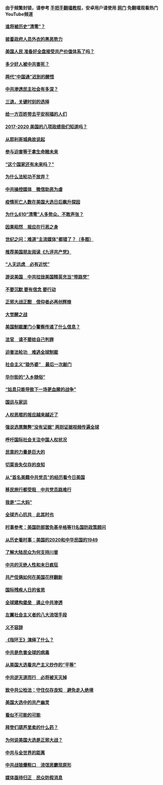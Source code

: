 #### 由于频繁封锁，请参考 [手把手翻墙教程](https://github.com/gfw-breaker/guides/wiki/)，安卓用户请使用 [网门](https://github.com/gfw-breaker/nogfw/blob/master/dl.md?t=01240900) 免翻墙观看热门YouTube频道 

#### [谁将被历史“清零”？](../pages/73/417485.md?t=01240900) 

#### [披着政府人员外衣的黑恶势力](../pages/73/417442.md?t=01240900) 

#### [美国人民 准备好全盘接受共产价值体系了吗？](../pages/73/417491.md?t=01240900) 

#### [多少好人被中共害死？](../pages/73/417144.md?t=01240900) 

#### [两代“中国通”迟到的醒悟](../pages/73/417064.md?t=01240900) 

#### [中共渗透民主社会有多深？](../pages/73/417063.md?t=01240900) 

#### [三退，关键时刻的选择](../pages/73/416969.md?t=01240900) 

#### [给一方百姓带去平安祝福的人们](../pages/73/416941.md?t=01240900) 

#### [2017-2020  美国的八项政绩我们知道吗？](../pages/73/416968.md?t=01240900) 

#### [从耶利哥城典故说起](../pages/73/416892.md?t=01240900) 

#### [参与迫害等于拿生命赌未来](../pages/73/416856.md?t=01240900) 

#### [“这个国家还有未来吗？”](../pages/73/416852.md?t=01240900) 

#### [为什么法轮功不放弃？](../pages/73/416864.md?t=01240900) 

#### [中共操控媒体　微信助恶为虐](../pages/73/416724.md?t=01240900) 

#### [疫情死亡人数在美国大选日后飙升探因](../pages/73/416606.md?t=01240900) 

#### [为什么610“清零”人多势众、不敢声张？](../pages/73/416632.md?t=01240900) 

#### [因果昭然　报应在行恶之身](../pages/73/416582.md?t=01240900) 

#### [世纪之问：难道“主流媒体”都错了？（多图）](../pages/73/416571.md?t=01240900) 

#### [推荐美国朋友阅读《九评共产党》](../pages/73/416510.md?t=01240900) 

#### [“人无远虑　必有近忧”](../pages/73/416513.md?t=01240900) 

#### [游说美国　中共拉拢美国精英充当“带路党”](../pages/73/416529.md?t=01240900) 

#### [不要沉默 要有信念 要行动](../pages/73/416457.md?t=01240900) 

#### [正邪大战正酣　信仰者必再创辉煌](../pages/73/416433.md?t=01240900) 

#### [大觉醒之战](../pages/73/416456.md?t=01240900) 

#### [美国制裁厦门小警察传递了什么信息？](../pages/73/416432.md?t=01240900) 

#### [法官　请不要给自己判罪](../pages/73/416379.md?t=01240900) 

#### [迫害法轮功　难逃全球制裁](../pages/73/416380.md?t=01240900) 

#### [社会主义“狼外婆”　最后一次敲门](../pages/73/416394.md?t=01240900) 

#### [华尔街的“入乡随俗”](../pages/73/416395.md?t=01240900) 

#### [“姑息只能导致下一场更血腥的战争”](../pages/73/416223.md?t=01240900) 

#### [国运与家运](../pages/73/416224.md?t=01240900) 

#### [人权恶棍的报应越来越近了](../pages/73/416276.md?t=01240900) 

#### [强说选票舞弊“没有证据” 两则证据视频传遍全球](../pages/73/416227.md?t=01240900) 

#### [呼吁国际社会关注中国人权状况](../pages/73/416135.md?t=01240900) 

#### [民意的力量是巨大的](../pages/73/416222.md?t=01240900) 

#### [切莫丧失仅存的良知](../pages/73/416134.md?t=01240900) 

#### [从“首名美籍中共党员”的经历看今日美国](../pages/73/416114.md?t=01240900) 

#### [移民旅行都受阻　中共党员路难行](../pages/73/416033.md?t=01240900) 

#### [我是“二大妈”](../pages/73/415529.md?t=01240900) 

#### [全球齐心抗共　此其时也](../pages/73/415989.md?t=01240900) 

#### [时事参考：美国防部罢免基辛格等11名国防政策顾问](../pages/73/415970.md?t=01240900) 

#### [从历史看时事：美国的2020和中华民国的1949](../pages/73/415949.md?t=01240900) 

#### [了解大陆民众为何支持川普](../pages/73/415950.md?t=01240900) 

#### [中共的灭绝人性和末日疯狂](../pages/73/415944.md?t=01240900) 

#### [共产伎俩如何在美国花样翻新](../pages/73/415908.md?t=01240900) 

#### [国际残疾人日的省思](../pages/73/415849.md?t=01240900) 

#### [全球建构堡垒　遏止中共渗透](../pages/73/415850.md?t=01240900) 

#### [左翼社会主义者的八大流氓手段](../pages/73/415802.md?t=01240900) 

#### [义不容辞](../pages/73/415807.md?t=01240900) 

#### [《指环王》演绎了什么？](../pages/73/415739.md?t=01240900) 

#### [中共是危害全球的病毒](../pages/73/415569.md?t=01240900) 

#### [从美国大选看共产主义炒作的“平等”](../pages/73/415654.md?t=01240900) 

#### [中共逆天道而行　必将被天灭掉](../pages/73/415626.md?t=01240900) 

#### [致中共公检法：守住仅存良知　避免走入绝境](../pages/73/415627.md?t=01240900) 

#### [美国大选中的共产幽灵](../pages/73/415618.md?t=01240900) 

#### [看似不可能的可能](../pages/73/415619.md?t=01240900) 

#### [拜登们葫芦里卖的什么药？](../pages/73/415531.md?t=01240900) 

#### [为何说美国大选是正邪大战？](../pages/73/415530.md?t=01240900) 

#### [中共与全世界的距离](../pages/73/415435.md?t=01240900) 

#### [中共战狼爆粗口　流氓恶霸现原形](../pages/73/415426.md?t=01240900) 

#### [媒体亟待归正　民众防假消息](../pages/73/415402.md?t=01240900) 

